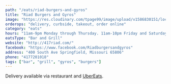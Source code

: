 ```yaml
---
path: "/eats/riad-burgers-and-gyros"
title: "Riad Burgers and Gyros"
image: "https://res.cloudinary.com/tpage99/image/upload/v1586830151/local417eats/local417eatslogo.png"
orderops: "delivery, curbside, takeout, order online"
category: "eats"
hours: "11am-9pm Monday through Thursday. 11am-10pm Friday and Saturday"
eatsType: "Bar and Grill"
website: "http://417riad.com/"
facebook: "https://www.facebook.com/Riadburgersandgyros"
address: "400 South Ave Springfield, Missouri 65806"
phone: "4177201018"
tags: ["bar", "grill", "gyros", "burgers"]
---
```


Delivery available via restaurant and [UberEats](https://www.ubereats.com/springfield-mo/food-delivery/riad/7wOV9QN7ScuUh8R44H1_ZQ).

